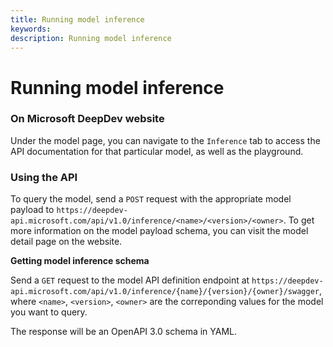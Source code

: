 ```yaml
---
title: Running model inference
keywords:
description: Running model inference
---
```


# Running model inference

### On Microsoft DeepDev website

Under the model page, you can navigate to the `Inference` tab to access the API documentation for that particular model, as well as the playground.

### Using the API

To query the model, send a `POST` request with the appropriate model payload to `https://deepdev-api.microsoft.com/api/v1.0/inference/<name>/<version>/<owner>`. To get more information on the model payload schema, you can visit the model detail page on the website.

**Getting model inference schema**

Send a `GET` request to the model API definition endpoint at `https://deepdev-api.microsoft.com/api/v1.0/inference/{name}/{version}/{owner}/swagger`, where `<name>`, `<version>`, `<owner>` are the correponding values for the model you want to query.

The response will be an OpenAPI 3.0 schema in YAML.
